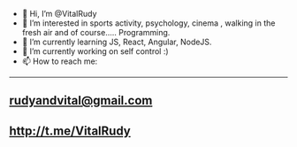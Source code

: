 - 👋 Hi, I’m @VitalRudy
- 👀 I’m interested in sports activity, psychology, cinema , walking in the fresh air and of course..... Programming.
- 🌱 I’m currently learning JS, React, Angular, NodeJS.
- 💞️ I’m currently working on self control :)
- 📫 How to reach me:
----------------------
rudyandvital@gmail.com
----------------------
http://t.me/VitalRudy
----------------------

